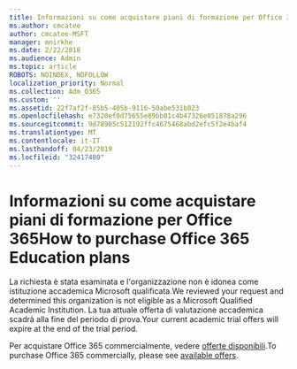 ```yaml
---
title: Informazioni su come acquistare piani di formazione per Office 365
ms.author: cmcatee
author: cmcatee-MSFT
manager: mnirkhe
ms.date: 2/22/2018
ms.audience: Admin
ms.topic: article
ROBOTS: NOINDEX, NOFOLLOW
localization_priority: Normal
ms.collection: Adm_O365
ms.custom: ''
ms.assetid: 22f7af2f-85b5-405b-9116-50abe531b023
ms.openlocfilehash: e7320ef0d75655e89bb01c4b47326e051878a296
ms.sourcegitcommit: 9d78905c512192ffc4675468abd2efc5f2e4baf4
ms.translationtype: MT
ms.contentlocale: it-IT
ms.lasthandoff: 04/23/2019
ms.locfileid: "32417480"
---
```

# <a name="how-to-purchase-office-365-education-plans"></a><span data-ttu-id="fc625-102">Informazioni su come acquistare piani di formazione per Office 365</span><span class="sxs-lookup"><span data-stu-id="fc625-102">How to purchase Office 365 Education plans</span></span>

<span data-ttu-id="fc625-103">La richiesta è stata esaminata e l'organizzazione non è idonea come istituzione accademica Microsoft qualificata.</span><span class="sxs-lookup"><span data-stu-id="fc625-103">We reviewed your request and determined this organization is not eligible as a Microsoft Qualified Academic Institution.</span></span> <span data-ttu-id="fc625-104">La tua attuale offerta di valutazione accademica scadrà alla fine del periodo di prova.</span><span class="sxs-lookup"><span data-stu-id="fc625-104">Your current academic trial offers will expire at the end of the trial period.</span></span>
  
<span data-ttu-id="fc625-105">Per acquistare Office 365 commercialmente, vedere [offerte disponibili](https://go.microsoft.com/fwlink/p/?linkid=868433).</span><span class="sxs-lookup"><span data-stu-id="fc625-105">To purchase Office 365 commercially, please see [available offers](https://go.microsoft.com/fwlink/p/?linkid=868433).</span></span>
  

